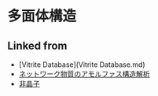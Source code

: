 ---
---
# 多面体構造

## Linked from

* [Vitrite Database](Vitrite Database.md)
* [ネットワーク物質のアモルファス構造解析](ネットワーク物質のアモルファス構造解析.md)
* [非晶子](非晶子.md)
